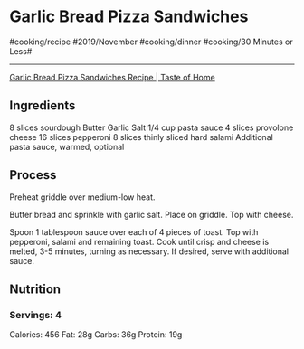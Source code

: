 # Garlic Bread Pizza Sandwiches
#cooking/recipe #2019/November #cooking/dinner #cooking/30 Minutes or Less#
- - - -
[Garlic Bread Pizza Sandwiches Recipe | Taste of Home](https://www.tasteofhome.com/recipes/garlic-bread-pizza-sandwiches/)

## Ingredients
8 slices sourdough
Butter
Garlic Salt
1/4 cup pasta sauce
4 slices provolone cheese
16 slices pepperoni
8 slices thinly sliced hard salami
Additional pasta sauce, warmed, optional

## Process
Preheat griddle over medium-low heat. 

Butter bread and sprinkle with garlic salt. Place on griddle. Top with cheese.

Spoon 1 tablespoon sauce over each of 4 pieces of toast. Top with pepperoni, salami and remaining toast. Cook until crisp and cheese is melted, 3-5 minutes, turning as necessary. If desired, serve with additional sauce.

## Nutrition
### Servings: 4
Calories: 456
Fat: 28g
Carbs: 36g
Protein: 19g